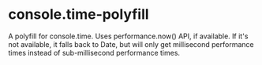 # console.time-polyfill
A polyfill for console.time. Uses performance.now() API, if available. If it's not available, it falls back to Date, but will only get millisecond performance times instead of sub-millisecond performance times.
